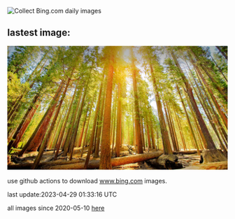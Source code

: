 ![Collect Bing.com daily images](https://github.com/counter2015/bing-daily-images/workflows/Collect%20Bing.com%20daily%20images/badge.svg)
## lastest image:
![](images/MariposaGrove.jpg)

use github actions to download www.bing.com images.

last update:2023-04-29 01:33:16 UTC

all images since 2020-05-10 [here](https://github.com/counter2015/bing-daily-images/tree/master/images) 
